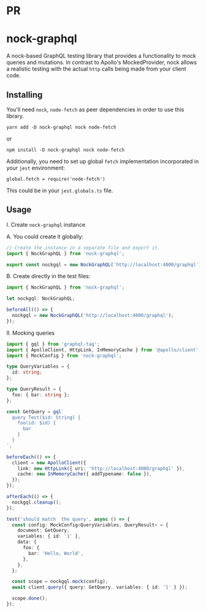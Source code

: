 # PR
# nock-graphql

A nock-based GraphQL testing library that provides a functionality to mock queries and mutations.
In contrast to Apollo's MockedProvider, nock allows a realistic testing with the actual `http` calls being made from your client code.

## Installing

You\'ll need `nock`, `node-fetch` as peer dependencies in order to use this library.

```
yarn add -D nock-graphql nock node-fetch
```

or

```
npm install -D nock-graphql nock node-fetch
```

Additionally, you need to set up global `fetch` implementation incorporated in your `jest` environment:

```
global.fetch = require('node-fetch')
```

This could be in your `jest.globals.ts` file.

## Usage

I. Create `nock-graphql` instance

A. You could create it globally:

```typescript
// Create the instance in a separate file and export it.
import { NockGraphQL } from 'nock-graphql';

export const nockgql = new NockGraphQL('http://localhost:4000/graphql');
```

B. Create directly in the test files:

```typescript
import { NockGraphQL } from 'nock-graphql';

let nockgql: NockGraphQL;

beforeAll(() => {
  nockgql = new NockGraphQL('http://localhost:4000/graphql');
});
```

II. Mocking queries

```typescript
import { gql } from 'graphql-tag';
import { ApolloClient, HttpLink, InMemoryCache } from '@apollo/client';
import { MockConfig } from 'nock-graphql';

type QueryVariables = {
  id: string;
};

type QueryResult = {
  foo: { bar: string };
};

const GetQuery = gql`
  query Test($id: String) {
    foo(id: $id) {
      bar
    }
  }
`;

beforeEach(() => {
  client = new ApolloClient({
    link: new HttpLink({ uri: 'http://localhost:4000/graphql' }),
    cache: new InMemoryCache({ addTypename: false }),
  });
});

afterEach(() => {
  nockgql.cleanup();
});

test('should match  the query', async () => {
  const config: MockConfig<QueryVariables, QueryResult> = {
    document: GetQuery,
    variables: { id: '1' },
    data: {
      foo: {
        bar: 'Hello, World',
      },
    },
  };

  const scope = nockgql.mock(config);
  await client.query({ query: GetQuery, variables: { id: '1' } });

  scope.done();
});
```
